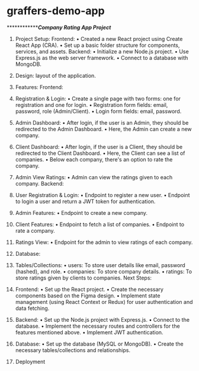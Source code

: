 # graffers-demo-app
*************************Company Rating App Project*************
1. Project Setup:
Frontend:
•	Created a new React project using Create React App (CRA).
•	Set up a basic folder structure for components, services, and assets.
Backend:
•	Initialize a new Node.js project.
•	Use Express.js as the web server framework.
•	Connect to a database with MongoDB.
2. Design:
layout of the application.
3. Features:
Frontend:
1.	Registration & Login:
•	Create a single page with two forms: one for registration and one for login.
•	Registration form fields: email, password, role (Admin/Client).
•	Login form fields: email, password.
2.	Admin Dashboard:
•	After login, if the user is an Admin, they should be redirected to the Admin Dashboard.
•	Here, the Admin can create a new company.
3.	Client Dashboard:
•	After login, if the user is a Client, they should be redirected to the Client Dashboard.
•	Here, the Client can see a list of companies.
•	Below each company, there's an option to rate the company.
4.	Admin View Ratings:
•	Admin can view the ratings given to each company.
Backend:
1.	User Registration & Login:
•	Endpoint to register a new user.
•	Endpoint to login a user and return a JWT token for authentication.
2.	Admin Features:
•	Endpoint to create a new company.
3.	Client Features:
•	Endpoint to fetch a list of companies.
•	Endpoint to rate a company.
4.	Ratings View:
•	Endpoint for the admin to view ratings of each company.
4. Database:
1.	Tables/Collections:
•	users: To store user details like email, password (hashed), and role.
•	companies: To store company details.
•	ratings: To store ratings given by clients to companies.
Next Steps:
1.	Frontend:
•	Set up the React project.
•	Create the necessary components based on the Figma design.
•	Implement state management (using React Context or Redux) for user authentication and data fetching.
2.	Backend:
•	Set up the Node.js project with Express.js.
•	Connect to the database.
•	Implement the necessary routes and controllers for the features mentioned above.
•	Implement JWT authentication.
3.	Database:
•	Set up the database (MySQL or MongoDB).
•	Create the necessary tables/collections and relationships.

5. Deployment
